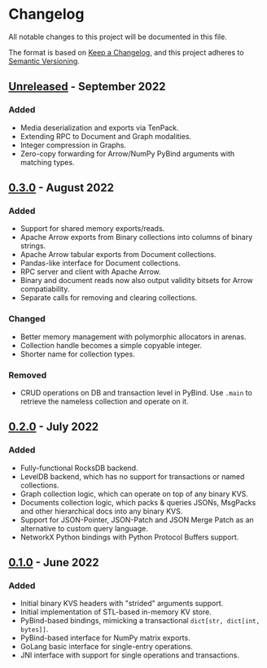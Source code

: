 # Changelog

All notable changes to this project will be documented in this file.

The format is based on [Keep a Changelog](https://keepachangelog.com/en/1.0.0/),
and this project adheres to [Semantic Versioning](https://semver.org/spec/v2.0.0.html).

## [Unreleased] - September 2022

### Added

- Media deserialization and exports via TenPack.
- Extending RPC to Document and Graph modalities.
- Integer compression in Graphs.
- Zero-copy forwarding for Arrow/NumPy PyBind arguments with matching types.

## [0.3.0] - August 2022

### Added

- Support for shared memory exports/reads.
- Apache Arrow exports from Binary collections into columns of binary strings.
- Apache Arrow tabular exports from Document collections.
- Pandas-like interface for Document collections.
- RPC server and client with Apache Arrow.
- Binary and document reads now also output validity bitsets for Arrow compatiability.
- Separate calls for removing and clearing collections.

### Changed

- Better memory management with polymorphic allocators in arenas.
- Collection handle becomes a simple copyable integer.
- Shorter name for collection types.

### Removed

- CRUD operations on DB and transaction level in PyBind. Use `.main` to retrieve the nameless collection and operate on it.

## [0.2.0] - July 2022

### Added

- Fully-functional RocksDB backend.
- LevelDB backend, which has no support for transactions or named collections.
- Graph collection logic, which can operate on top of any binary KVS.
- Documents collection logic, which packs & queries JSONs, MsgPacks and other hierarchical docs into any binary KVS.
- Support for JSON-Pointer, JSON-Patch and JSON Merge Patch as an alternative to custom query language.
- NetworkX Python bindings with Python Protocol Buffers support.

## [0.1.0] - June 2022

### Added

- Initial binary KVS headers with "strided" arguments support.
- Initial implementation of STL-based in-memory KV store.
- PyBind-based bindings, mimicking a transactional `dict[str, dict[int, bytes]]`.
- PyBind-based interface for NumPy matrix exports.
- GoLang basic interface for single-entry operations.
- JNI interface with support for single operations and transactions.

[Unreleased]: https://github.com/unum-cloud/UKV/compare/v0.3.0...HEAD
[0.3.0]: https://github.com/unum-cloud/UKV/compare/v0.2.0...v0.3.0
[0.2.0]: https://github.com/unum-cloud/UKV/compare/v0.1.0...v0.2.0
[0.1.0]: https://github.com/unum-cloud/UKV/releases/tag/v0.1.0
